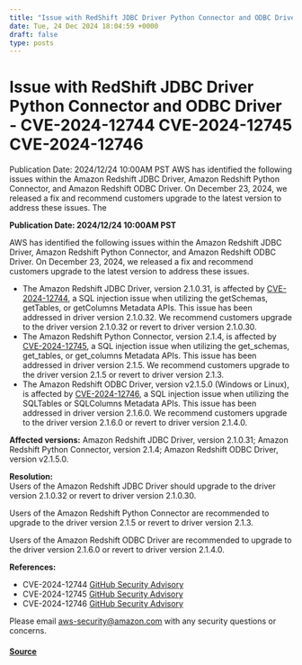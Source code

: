 ```yaml
---
title: "Issue with RedShift JDBC Driver Python Connector and ODBC Driver - CVE-2024-12744 CVE-2024-12745 CVE-2024-12746"
date: Tue, 24 Dec 2024 18:04:59 +0000
draft: false
type: posts
---
```

# Issue with RedShift JDBC Driver Python Connector and ODBC Driver - CVE-2024-12744 CVE-2024-12745 CVE-2024-12746





Publication Date: 2024/12/24 10:00AM PST AWS has identified the following issues within the Amazon Redshift JDBC Driver, Amazon Redshift Python Connector, and Amazon Redshift ODBC Driver. On December 23, 2024, we released a fix and recommend customers upgrade to the latest version to address these issues. The

**Publication Date: 2024/12/24 10:00AM PST**  

AWS has identified the following issues within the Amazon Redshift JDBC Driver, Amazon Redshift Python Connector, and Amazon Redshift ODBC Driver. On December 23, 2024, we released a fix and recommend customers upgrade to the latest version to address these issues.

-   The Amazon Redshift JDBC Driver, version 2.1.0.31, is affected by [CVE-2024-12744](https://www.cve.org/CVERecord?id=CVE-2024-12744), a SQL injection issue when utilizing the getSchemas, getTables, or getColumns Metadata APIs. This issue has been addressed in driver version 2.1.0.32. We recommend customers upgrade to the driver version 2.1.0.32 or revert to driver version 2.1.0.30.
-   The Amazon Redshift Python Connector, version 2.1.4, is affected by [CVE-2024-12745](https://www.cve.org/CVERecord?id=CVE-2024-12745), a SQL injection issue when utilizing the get\_schemas, get\_tables, or get\_columns Metadata APIs. This issue has been addressed in driver version 2.1.5. We recommend customers upgrade to the driver version 2.1.5 or revert to driver version 2.1.3.
-   The Amazon Redshift ODBC Driver, version v2.1.5.0 (Windows or Linux), is affected by [CVE-2024-12746](https://www.cve.org/CVERecord?id=CVE-2024-12746), a SQL injection issue when utilizing the SQLTables or SQLColumns Metadata APIs. This issue has been addressed in driver version 2.1.6.0. We recommend customers upgrade to the driver version 2.1.6.0 or revert to driver version 2.1.4.0.

**Affected versions:** Amazon Redshift JDBC Driver, version 2.1.0.31; Amazon Redshift Python Connector, version 2.1.4; Amazon Redshift ODBC Driver, version v2.1.5.0.

**Resolution:**  
Users of the Amazon Redshift JDBC Driver should upgrade to the driver version 2.1.0.32 or revert to driver version 2.1.0.30.

Users of the Amazon Redshift Python Connector are recommended to upgrade to the driver version 2.1.5 or revert to driver version 2.1.3.

Users of the Amazon Redshift ODBC Driver are recommended to upgrade to the driver version 2.1.6.0 or revert to driver version 2.1.4.0.

**References:**

-   CVE-2024-12744 [GitHub Security Advisory](https://github.com/aws/amazon-redshift-jdbc-driver/security/advisories/GHSA-8596-2jgr-ppj7)
-   CVE-2024-12745 [GitHub Security Advisory](https://github.com/aws/amazon-redshift-python-driver/security/advisories/GHSA-8gc2-vq6m-rwjw)
-   CVE-2024-12746 [GitHub Security Advisory](https://github.com/aws/amazon-redshift-odbc-driver/security/advisories/GHSA-g63m-5vjv-wr3v)

Please email [aws-security@amazon.com](mailto:aws-security@amazon.com) with any security questions or concerns.

#### [Source](https://aws.amazon.com/security/security-bulletins/AWS-2024-015/)

